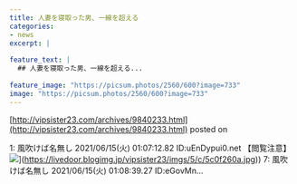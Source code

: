 ```yaml
---
title: 人妻を寝取った男、一線を超える
categories:
- news
excerpt: |
  
feature_text: |
  ## 人妻を寝取った男、一線を超える...
  
feature_image: "https://picsum.photos/2560/600?image=733"
image: "https://picsum.photos/2560/600?image=733"
---
```


[http://vipsister23.com/archives/9840233.html](http://vipsister23.com/archives/9840233.html)
posted on 

<!--more-->

1: 風吹けば名無し 2021/06/15(火) 01:07:12.82 ID:uEnDypui0.net 【閲覧注意】![](https://livedoor.blogimg.jp/vipsister23/imgs/1/8/186b3eaa.jpg[https://livedoor.blogimg.jp/vipsister23/imgs/5/c/5c0f260a.jpg)](https://livedoor.blogimg.jp/vipsister23/imgs/5/c/5c0f260a.jpg)) 7: 風吹けば名無し 2021/06/15(火) 01:08:39.27 ID:eGovMn...
